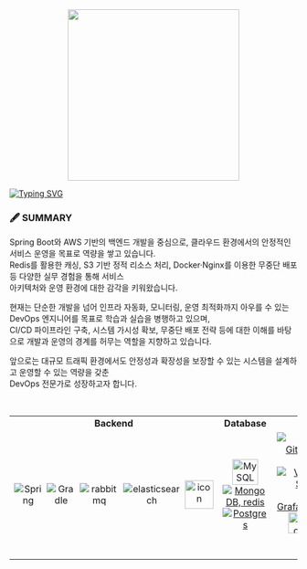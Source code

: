 <div id="header" align="center">
<img src="https://assets.website-files.com/6174a877844b8d384f2230b9/621405faf156b68381c89877_Untitled%20design.gif" width="300"/>
</div>

[![Typing SVG](https://readme-typing-svg.demolab.com?font=Dancing+Script&weight=500&size=40&pause=1000&center=true&vCenter=true&width=1000&height=100&lines=Hello+Welcome+To+My+Github+Profile+;I+Am+A+Backend+Developer;I+Hava+5+Years+Of+Experiences)](https://git.io/typing-svg)

### 🖋️ SUMMARY

Spring Boot와 AWS 기반의 백엔드 개발을 중심으로, 클라우드 환경에서의 안정적인 서비스 운영을 목표로 역량을 쌓고 있습니다.  
Redis를 활용한 캐싱, S3 기반 정적 리소스 처리, Docker·Nginx를 이용한 무중단 배포 등 다양한 실무 경험을 통해 서비스  
아키텍처와 운영 환경에 대한 감각을 키워왔습니다.

현재는 단순한 개발을 넘어 인프라 자동화, 모니터링, 운영 최적화까지 아우를 수 있는 DevOps 엔지니어를 목표로 학습과 실습을 병행하고 있으며,  
CI/CD 파이프라인 구축, 시스템 가시성 확보, 무중단 배포 전략 등에 대한 이해를 바탕으로 개발과 운영의 경계를 허무는 역할을 지향하고 있습니다.

앞으로는 대규모 트래픽 환경에서도 안정성과 확장성을 보장할 수 있는 시스템을 설계하고 운영할 수 있는 역량을 갖춘  
DevOps 전문가로 성장하고자 합니다.

<br>

<div style='display:flex; flex-direction:column; align-items:center ; justify-content:center'>
<table>
  <tr>
    <td align="center" width="300"><strong>Backend</strong></td>
    <td align="center" width="300"><strong>Database</strong></td>
    <td align="center" width="400"><strong>Tools</strong></td>
  </tr>
  <tr>
    <td align="center">
      <div style="display: flex; gap: 8px; align-items: center;">
        <img src="https://skillicons.dev/icons?i=spring" alt="Spring" />
        <img src="https://skillicons.dev/icons?i=gradle" alt="Gradle" />
        <img src="https://skillicons.dev/icons?i=rabbitmq" alt="rabbitmq" />
        <img src="https://skillicons.dev/icons?i=elasticsearch" alt="elasticsearch" />
        <img src="https://techstack-generator.vercel.app/nginx-icon.svg" alt="icon" width="50" height="50" />
      </div>
  </td>
    <td align="center">
      <a href="https://skillicons.dev">
        <img src="https://techstack-generator.vercel.app/mysql-icon.svg" alt="MySQL" width="45" height="45" />
        <img src="https://skillicons.dev/icons?i=mongodb,redis" alt="MongoDB, redis" />
        <img src="https://skillicons.dev/icons?i=postgres" alt="Postgres" />
      </a>
    </td>
    <td align="center">
      <a href="https://skillicons.dev">
        <img src="https://skillicons.dev/icons?i=git,github,githubactions,figma,notion" alt="Git, GitHub, GitAction, Figma, Notin, " />
        </br>
        <img src="https://skillicons.dev/icons?i=vscode,visualstudio,idea,postman,grafana,prometheus" alt="VS Code,Visual Studio, Idea, Postman, Grafana,prometheus, " />
        </br>
        <img src="https://techstack-generator.vercel.app/kubernetes-icon.svg" alt="icon" width="37" height="37" />
        <img src="https://techstack-generator.vercel.app/docker-icon.svg" alt="Docker" width="37" height="37" />
        <img src="https://techstack-generator.vercel.app/aws-icon.svg" alt="AWS" width="37" height="37" />
        <img src="https://techstack-generator.vercel.app/restapi-icon.svg" alt="REST API" width="37" height="37" />
      </a>
    </td>
  </tr>
</table>
<br />
